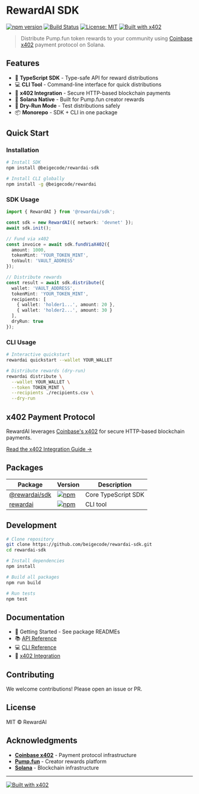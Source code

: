 # RewardAI SDK

[![npm version](https://badge.fury.io/js/%40beigecode%2Frewardai-sdk.svg)](https://www.npmjs.com/package/@beigecode/rewardai-sdk)
[![Build Status](https://github.com/beigecode/rewardai-sdk/workflows/CI/badge.svg)](https://github.com/beigecode/rewardai-sdk/actions)
[![License: MIT](https://img.shields.io/badge/License-MIT-yellow.svg)](https://opensource.org/licenses/MIT)
[![Built with x402](https://img.shields.io/badge/Built%20with-x402-00FF7F)](https://github.com/coinbase/x402)

> Distribute Pump.fun token rewards to your community using [Coinbase x402](https://github.com/coinbase/x402) payment protocol on Solana.

## Features

- 🚀 **TypeScript SDK** - Type-safe API for reward distributions
- 💻 **CLI Tool** - Command-line interface for quick distributions
- 🔗 **x402 Integration** - Secure HTTP-based blockchain payments
- 🏦 **Solana Native** - Built for Pump.fun creator rewards
- 🧪 **Dry-Run Mode** - Test distributions safely
- 📦 **Monorepo** - SDK + CLI in one package

## Quick Start

### Installation

```bash
# Install SDK
npm install @beigecode/rewardai-sdk

# Install CLI globally
npm install -g @beigecode/rewardai
```

### SDK Usage

```typescript
import { RewardAI } from '@rewardai/sdk';

const sdk = new RewardAI({ network: 'devnet' });
await sdk.init();

// Fund via x402
const invoice = await sdk.fundViaX402({
  amount: 1000,
  tokenMint: 'YOUR_TOKEN_MINT',
  toVault: 'VAULT_ADDRESS'
});

// Distribute rewards
const result = await sdk.distribute({
  wallet: 'VAULT_ADDRESS',
  tokenMint: 'YOUR_TOKEN_MINT',
  recipients: [
    { wallet: 'holder1...', amount: 20 },
    { wallet: 'holder2...', amount: 30 }
  ],
  dryRun: true
});
```

### CLI Usage

```bash
# Interactive quickstart
rewardai quickstart --wallet YOUR_WALLET

# Distribute rewards (dry-run)
rewardai distribute \
  --wallet YOUR_WALLET \
  --token TOKEN_MINT \
  --recipients ./recipients.csv \
  --dry-run
```

## x402 Payment Protocol

RewardAI leverages [Coinbase's x402](https://github.com/coinbase/x402) for secure HTTP-based blockchain payments.

[Read the x402 Integration Guide →](docs/x402-integration.md)

## Packages

| Package | Version | Description |
|---------|---------|-------------|
| [@rewardai/sdk](packages/sdk) | [![npm](https://img.shields.io/npm/v/@rewardai/sdk.svg)](https://www.npmjs.com/package/@rewardai/sdk) | Core TypeScript SDK |
| [rewardai](packages/cli) | [![npm](https://img.shields.io/npm/v/rewardai.svg)](https://www.npmjs.com/package/rewardai) | CLI tool |

## Development

```bash
# Clone repository
git clone https://github.com/beigecode/rewardai-sdk.git
cd rewardai-sdk

# Install dependencies
npm install

# Build all packages
npm run build

# Run tests
npm test
```

## Documentation

- 📖 Getting Started - See package READMEs
- 📚 [API Reference](packages/sdk/README.md)
- 💻 [CLI Reference](packages/cli/README.md)
- 🔗 [x402 Integration](docs/x402-integration.md)

## Contributing

We welcome contributions! Please open an issue or PR.

## License

MIT © RewardAI

## Acknowledgments

- **[Coinbase x402](https://github.com/coinbase/x402)** - Payment protocol infrastructure
- **[Pump.fun](https://pump.fun)** - Creator rewards platform
- **[Solana](https://solana.com)** - Blockchain infrastructure

---

[![Built with x402](https://img.shields.io/badge/Built%20with-x402%20by%20Coinbase-00FF7F?style=for-the-badge)](https://github.com/coinbase/x402)
